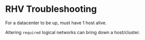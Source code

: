 # RHV Troubleshooting

For a datacenter to be up, must have 1 host alive.

Altering `required` logical networks can bring down a host/cluster.
